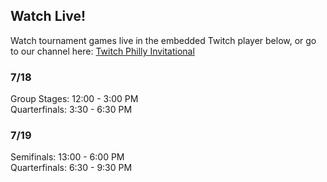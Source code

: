 <h2> Watch Live!</h2>
<p> Watch tournament games live in the embedded Twitch player below, or go to our channel here: <a href="https://www.twitch.tv/phillyinvitational">Twitch Philly Invitational</a></p>
<h3> 7/18</h3> 
<p>Group Stages: 12:00 - 3:00 PM <br> Quarterfinals: 3:30 - 6:30 PM</p>
<h3> 7/19</h3> 
<p>Semifinals: 13:00 - 6:00 PM <br> Quarterfinals: 6:30 - 9:30 PM</p>

<div id="twitch-embed"></div>
<script src="https://embed.twitch.tv/embed/v1.js"></script>
<script type="text/javascript">
    new Twitch.Embed("twitch-embed", {
        width: 1130,
        height: 500,
        channel: "PhillyInvitational"
    });
    </script>